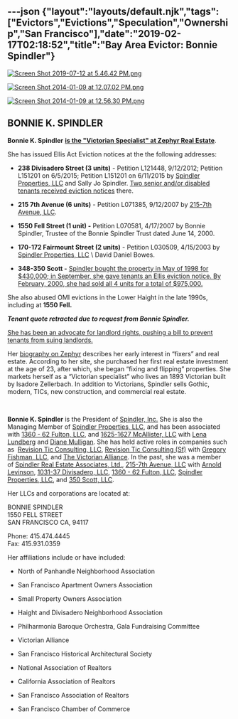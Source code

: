 ---json
{"layout":"layouts/default.njk","tags":["Evictors","Evictions","Speculation","Ownership","San Francisco"],"date":"2019-02-17T02:18:52","title":"Bay Area Evictor: Bonnie Spindler"}
---

[![Screen Shot 2019-07-12 at 5.46.42 PM.png](https://images.squarespace-cdn.com/content/v1/52b7d7a6e4b0b3e376ac8ea2/1562978836525-ZIUEMVD7UEEMCPV3M9PS/ke17ZwdGBToddI8pDm48kM8OtLQjEqyBEalgNDUccnBZw-zPPgdn4jUwVcJE1ZvWEtT5uBSRWt4vQZAgTJucoTqqXjS3CfNDSuuf31e0tVFL404u7tNFgZeUKASYf6wEmZtjgAPPY7tJQ363isPau-87Nsj43NRAr6WuWZv5DKs/Screen+Shot+2019-07-12+at+5.46.42+PM.png)](https://images.squarespace-cdn.com/content/v1/52b7d7a6e4b0b3e376ac8ea2/1562978836525-ZIUEMVD7UEEMCPV3M9PS/ke17ZwdGBToddI8pDm48kM8OtLQjEqyBEalgNDUccnBZw-zPPgdn4jUwVcJE1ZvWEtT5uBSRWt4vQZAgTJucoTqqXjS3CfNDSuuf31e0tVFL404u7tNFgZeUKASYf6wEmZtjgAPPY7tJQ363isPau-87Nsj43NRAr6WuWZv5DKs/Screen+Shot+2019-07-12+at+5.46.42+PM.png) 

[![Screen Shot 2014-01-09 at 12.07.02 PM.png](https://images.squarespace-cdn.com/content/v1/52b7d7a6e4b0b3e376ac8ea2/1389297966627-ZU7G1ET74LPOE98R0EZ4/ke17ZwdGBToddI8pDm48kNCJtAi77W2_sGAmmL-I0T5Zw-zPPgdn4jUwVcJE1ZvWQUxwkmyExglNqGp0IvTJZUJFbgE-7XRK3dMEBRBhUpyEvaibfPD80fun5pJ9uwgO3cn7e83MdZ2KMaFIa_gBK2gq461WfEYc9x6v7bzw88A/Screen+Shot+2014-01-09+at+12.07.02+PM.png)](https://images.squarespace-cdn.com/content/v1/52b7d7a6e4b0b3e376ac8ea2/1389297966627-ZU7G1ET74LPOE98R0EZ4/ke17ZwdGBToddI8pDm48kNCJtAi77W2_sGAmmL-I0T5Zw-zPPgdn4jUwVcJE1ZvWQUxwkmyExglNqGp0IvTJZUJFbgE-7XRK3dMEBRBhUpyEvaibfPD80fun5pJ9uwgO3cn7e83MdZ2KMaFIa_gBK2gq461WfEYc9x6v7bzw88A/Screen+Shot+2014-01-09+at+12.07.02+PM.png) 

[![Screen Shot 2014-01-09 at 12.56.30 PM.png](https://images.squarespace-cdn.com/content/v1/52b7d7a6e4b0b3e376ac8ea2/1389300918111-NQ3G53U0FXX7MA5KE6YY/ke17ZwdGBToddI8pDm48kFht5D7eue8Fh61oI4FHDAZZw-zPPgdn4jUwVcJE1ZvWEtT5uBSRWt4vQZAgTJucoTqqXjS3CfNDSuuf31e0tVHF1yIa8yaZG8Ba3y0yMSS-zFlstaOGwBXgPX3w611zPWQ6l2WM7tn7mqHTODzkmeM/Screen+Shot+2014-01-09+at+12.56.30+PM.png)](https://images.squarespace-cdn.com/content/v1/52b7d7a6e4b0b3e376ac8ea2/1389300918111-NQ3G53U0FXX7MA5KE6YY/ke17ZwdGBToddI8pDm48kFht5D7eue8Fh61oI4FHDAZZw-zPPgdn4jUwVcJE1ZvWEtT5uBSRWt4vQZAgTJucoTqqXjS3CfNDSuuf31e0tVHF1yIa8yaZG8Ba3y0yMSS-zFlstaOGwBXgPX3w611zPWQ6l2WM7tn7mqHTODzkmeM/Screen+Shot+2014-01-09+at+12.56.30+PM.png) 

**BONNIE K. SPINDLER**
----------------------

**Bonnie K. Spindler** [**is the "Victorian Specialist" at Zephyr Real Estate**](http://zephyrsf.com/san-francisco-agents/bonnie-spindler).

She has issued Ellis Act Eviction notices at the the following addresses:

*   **238 Divisadero Street (3 units)** - Petition L121448, 9/12/2012; Petition L151201 on 6/5/2015; Petition L151201 on 6/11/2015 by [Spindler Properties, LLC](http://www.corporationwiki.com/California/San-Francisco/spindler-properties-llc/46015843.aspx) and Sally Jo Spindler. [Two senior and/or disabled tenants received eviction notices](http://www.ellishurtsseniors.org/properties-boycott.html) there.
    
*   **215 7th Avenue (6 units)** - Petition L071385, 9/12/2007 by [215-7th Avenue, LLC](http://www.corporationwiki.com/California/San-Francisco/215-7th-avenue-llc/46764524.aspx).
    
*   **1550 Fell Street (1 unit) -** Petition L070581, 4/17/2007 by Bonnie Spindler, Trustee of the Bonnie Spindler Trust dated June 14, 2000.
    
*   **170-172 Fairmount Street (2 units)** \- Petition L030509, 4/15/2003 by [Spindler Properties, LLC](http://www.corporationwiki.com/California/San-Francisco/spindler-properties-llc/46015843.aspx) \\ David Daniel Bowes.
    
*   **348-350 Scott -** [Spindler bought the property in May of 1998 for $430,000; in September, she gave tenants an Ellis eviction notice. By February, 2000, she had sold all 4 units for a total of $975,000.](http://www.sftu.org/ttxx1delvac.htm)
    

She also abused OMI evictions in the Lower Haight in the late 1990s, including at **1550 Fell.**

**_Tenant quote retracted due to request from Bonnie Spindler._**

[She has been an advocate for landlord rights, pushing a bill to prevent tenants from suing landlords.](http://bonniespindler.com/take-action-today-two-important-bills-that-will-affect-property-owners) 

Her [biography on Zephyr](https://zephyrre.com/agents/bonnie-spindler/) describes her early interest in “fixers” and real estate. According to her site, she purchased her first real estate investment at the age of 23, after which, she began “fixing and flipping” properties. She markets herself as a “Victorian specialist” who lives an 1893 Victorian built by Isadore Zellerbach. In addition to Victorians, Spindler sells Gothic, modern, TICs, new construction, and commercial real estate.  

 

**Bonnie K. Spindler** is the President of [Spindler, Inc.](http://www.corporationwiki.com/California/San-Francisco/spindler-inc/42966899.aspx) She is also the Managing Member of [Spindler Properties, LLC](http://www.corporationwiki.com/California/San-Francisco/spindler-properties-llc/46015843.aspx), and has been associated with [1360 - 62 Fulton, LLC](http://www.corporationwiki.com/California/San-Francisco/1360-62-fulton-llc/46015837.aspx), and [1625-1627 McAllister, LLC](http://www.corporationwiki.com/California/San-Francisco/1625-1627-mcallister-llc/46436624.aspx) with [Lena Lundberg](http://www.corporationwiki.com/California/San-Francisco/lena-lundberg/46436634.aspx) and [Diane Mulligan](http://www.corporationwiki.com/California/San-Francisco/diane-mulligan/46436631.aspx). She has held active roles in companies such as  [Revision Tic Consulting, LLC](http://www.corporationwiki.com/California/San-Francisco/revision-tic-consulting-llc/47169241.aspx), [Revision Tic Consulting (Sf)](http://www.corporationwiki.com/California/San-Francisco/revision-tic-consulting-sf-llc/47385838.aspx) with [Gregory Fishman](http://www.corporationwiki.com/California/San-Francisco/gregory-fishman/43508588.aspx)[, LLC](http://www.corporationwiki.com/California/San-Francisco/revision-tic-consulting-sf-llc/47385838.aspx), and [The Victorian Alliance](http://www.corporationwiki.com/California/San-Francisco/the-victorian-alliance/41476379.aspx). In the past, she was a member of [Spindler Real Estate Associates, Ltd.](http://www.corporationwiki.com/California/San-Francisco/spindler-real-estate-associates-ltd/42966897.aspx), [215-7th Avenue, LLC](http://www.corporationwiki.com/California/San-Francisco/215-7th-avenue-llc/46764524.aspx) with [Arnold Levinson](http://www.corporationwiki.com/California/San-Francisco/arnold-levinson/46764531.aspx), [1031-37 Divisadero, LLC](http://www.corporationwiki.com/California/San-Francisco/1031-37-divisadero-llc/46899543.aspx), [1360 - 62 Fulton, LLC](http://www.corporationwiki.com/California/San-Francisco/1360-62-fulton-llc/46015837.aspx), [Spindler Properties, LLC](http://www.corporationwiki.com/California/San-Francisco/spindler-properties-llc/46015843.aspx), and [350 Scott, LLC](http://www.corporationwiki.com/California/San-Francisco/350-scott-llc/46007927.aspx). 

Her LLCs and corporations are located at:

BONNIE SPINDLER  
1550 FELL STREET  
SAN FRANCISCO CA, 94117

Phone: 415.474.4445  
Fax: 415.931.0359

Her affiliations include or have included:

*   North of Panhandle Neighborhood Association
    
*   San Francisco Apartment Owners Association
    
*   Small Property Owners Association
    
*   Haight and Divisadero Neighborhood Association
    
*   Philharmonia Baroque Orchestra, Gala Fundraising Committee
    
*   Victorian Alliance
    
*   San Francisco Historical Architectural Society
    
*   National Association of Realtors
    
*   California Association of Realtors
    
*   San Francisco Association of Realtors
    
*   San Francisco Chamber of Commerce
